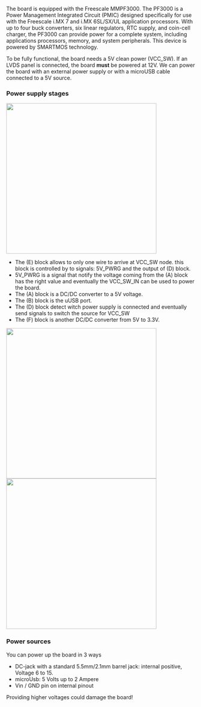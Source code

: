 The board is equipped with the Freescale MMPF3000.
The PF3000 is a Power Management Integrated Circuit (PMIC) designed specifically for use with the Freescale i.MX 7 and i.MX 6SL/SX/UL application processors. With up to four buck converters, six linear regulators, RTC supply, and coin-cell charger, the PF3000 can provide power for a complete system, including applications processors, memory, and system peripherals. This device is powered by SMARTMOS technology.

To be fully functional, the board needs a 5V clean power (VCC_SW). If an LVDS panel is connected, the board **must** be powered at 12V. We can power the board with an external power supply or with a microUSB cable connected to a 5V source.

### Power supply stages
<a href="../img/gionji/DOCS_power_chain.PNG" target="_blank"><img style="width:400px;" src="../img/gionji/DOCS_power_chain.PNG"></a>

* The (E) block allows to only one wire to arrive at VCC_SW node. this block is controlled by to signals: 5V_PWRG and the output of (D) block. 
* 5V_PWRG is a signal that notify the voltage coming from the (A) block has the right value and eventually the VCC_SW_IN can be used to power the board.
* The (A) block is a DC/DC converter to a 5V voltage.
* The (B) block is the uUSB port.
* The (D) block detect witch power supply is connected and eventually send signals to switch the source for VCC_SW
* The (F) block is another DC/DC converter from 5V to 3.3V.

<a href="../img/gionji/DOCS_pmic_imx6.PNG" target="_blank"><img style="width:400px;" src="../img/gionji/DOCS_pmic_imx6.PNG"></a> <a href="../img/gionji/DOCS_pmic_pf3000.PNG" target="_blank"><img style="width:400px;" src="../img/gionji/DOCS_pmic_pf3000.PNG"></a>

### Power sources
You can power up the board in 3 ways

* DC-jack with a standard 5.5mm/2.1mm barrel jack: internal positive, Voltage 6 to 15.
* microUsb: 5 Volts up to 2 Ampere
* Vin / GND pin on internal pinout

Providing higher voltages could damage the board!
